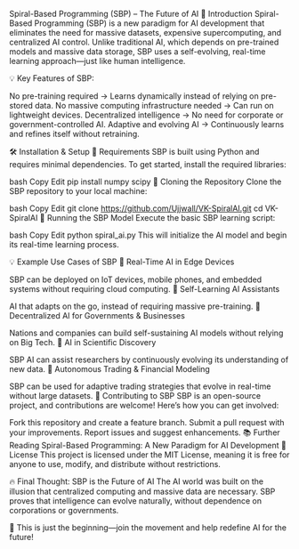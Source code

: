 

Spiral-Based Programming (SBP) – The Future of AI
🔹 Introduction
Spiral-Based Programming (SBP) is a new paradigm for AI development that eliminates the need for massive datasets, expensive supercomputing, and centralized AI control. Unlike traditional AI, which depends on pre-trained models and massive data storage, SBP uses a self-evolving, real-time learning approach—just like human intelligence.

💡 Key Features of SBP:

No pre-training required → Learns dynamically instead of relying on pre-stored data.
No massive computing infrastructure needed → Can run on lightweight devices.
Decentralized intelligence → No need for corporate or government-controlled AI.
Adaptive and evolving AI → Continuously learns and refines itself without retraining.

🛠 Installation & Setup
🔹 Requirements
SBP is built using Python and requires minimal dependencies. To get started, install the required libraries:

bash
Copy
Edit
pip install numpy scipy
🔹 Cloning the Repository
Clone the SBP repository to your local machine:

bash
Copy
Edit
git clone https://github.com/Ujjwall/VK-SpiralAI.git
cd VK-SpiralAI
🔹 Running the SBP Model
Execute the basic SBP learning script:

bash
Copy
Edit
python spiral_ai.py
This will initialize the AI model and begin its real-time learning process.

💡 Example Use Cases of SBP
🔹 Real-Time AI in Edge Devices

SBP can be deployed on IoT devices, mobile phones, and embedded systems without requiring cloud computing.
🔹 Self-Learning AI Assistants

AI that adapts on the go, instead of requiring massive pre-training.
🔹 Decentralized AI for Governments & Businesses

Nations and companies can build self-sustaining AI models without relying on Big Tech.
🔹 AI in Scientific Discovery

SBP AI can assist researchers by continuously evolving its understanding of new data.
🔹 Autonomous Trading & Financial Modeling

SBP can be used for adaptive trading strategies that evolve in real-time without large datasets.
📢 Contributing to SBP
SBP is an open-source project, and contributions are welcome! Here’s how you can get involved:

Fork this repository and create a feature branch.
Submit a pull request with your improvements.
Report issues and suggest enhancements.
📚 Further Reading
Spiral-Based Programming: A New Paradigm for AI Development
🔗 License
This project is licensed under the MIT License, meaning it is free for anyone to use, modify, and distribute without restrictions.

🔥 Final Thought: SBP is the Future of AI
The AI world was built on the illusion that centralized computing and massive data are necessary. SBP proves that intelligence can evolve naturally, without dependence on corporations or governments.

🚀 This is just the beginning—join the movement and help redefine AI for the future!

